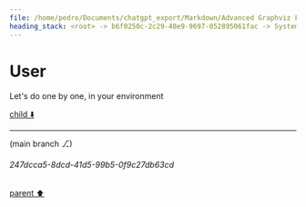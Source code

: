 ```yaml
---
file: /home/pedro/Documents/chatgpt_export/Markdown/Advanced Graphviz Features Demo.md
heading_stack: <root> -> b6f0250c-2c29-48e9-9697-052895061fac -> System -> c0382b3d-5622-418c-82c6-9718652426a2 -> System -> aaa25ba6-dd5e-4b1d-a80b-8cfeb32cd076 -> User -> 2dfbde17-251d-4960-802d-72d431931ba2 -> Assistant -> aaa29eee-17fd-487c-9deb-9b0f300cc79d -> User -> 899b2696-4470-4399-bbbf-d405265e6076 -> Assistant -> 1. Cluster Subgraphs -> aaa2a038-fe85-4b61-ac93-315b624f7960 -> User
---
```

# User

Let's do one by one, in your environment

[child ⬇️](#247dcca5-8dcd-41d5-99b5-0f9c27db63cd)

---

(main branch ⎇)
###### 247dcca5-8dcd-41d5-99b5-0f9c27db63cd
[parent ⬆️](#aaa2a038-fe85-4b61-ac93-315b624f7960)
